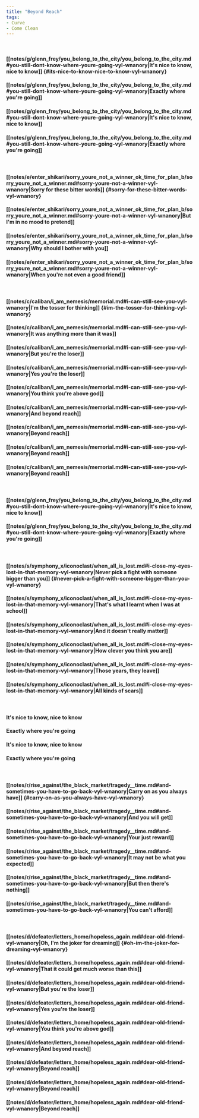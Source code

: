 ```yaml
---
title: "Beyond Reach"
tags:
- Curve
- Come Clean
---
```

&nbsp;
#### [[notes/g/glenn_frey/you_belong_to_the_city/you_belong_to_the_city.md#you-still-dont-know-where-youre-going-vyl-wnanory|It's nice to know, nice to know]] {#its-nice-to-know-nice-to-know-vyl-wnanory}
#### [[notes/g/glenn_frey/you_belong_to_the_city/you_belong_to_the_city.md#you-still-dont-know-where-youre-going-vyl-wnanory|Exactly where you're going]]
#### [[notes/g/glenn_frey/you_belong_to_the_city/you_belong_to_the_city.md#you-still-dont-know-where-youre-going-vyl-wnanory|It's nice to know, nice to know]]
#### [[notes/g/glenn_frey/you_belong_to_the_city/you_belong_to_the_city.md#you-still-dont-know-where-youre-going-vyl-wnanory|Exactly where you're going]]
&nbsp;
#### [[notes/e/enter_shikari/sorry_youre_not_a_winner_ok_time_for_plan_b/sorry_youre_not_a_winner.md#sorry-youre-not-a-winner-vyl-wnanory|Sorry for these bitter words]] {#sorry-for-these-bitter-words-vyl-wnanory}
#### [[notes/e/enter_shikari/sorry_youre_not_a_winner_ok_time_for_plan_b/sorry_youre_not_a_winner.md#sorry-youre-not-a-winner-vyl-wnanory|But I'm in no mood to pretend]]
#### [[notes/e/enter_shikari/sorry_youre_not_a_winner_ok_time_for_plan_b/sorry_youre_not_a_winner.md#sorry-youre-not-a-winner-vyl-wnanory|Why should I bother with you]]
#### [[notes/e/enter_shikari/sorry_youre_not_a_winner_ok_time_for_plan_b/sorry_youre_not_a_winner.md#sorry-youre-not-a-winner-vyl-wnanory|When you're not even a good friend]]
&nbsp;
#### [[notes/c/caliban/i_am_nemesis/memorial.md#i-can-still-see-you-vyl-wnanory|I'm the tosser for thinking]] {#im-the-tosser-for-thinking-vyl-wnanory}
#### [[notes/c/caliban/i_am_nemesis/memorial.md#i-can-still-see-you-vyl-wnanory|It was anything more than it was]]
#### [[notes/c/caliban/i_am_nemesis/memorial.md#i-can-still-see-you-vyl-wnanory|But you're the loser]]
#### [[notes/c/caliban/i_am_nemesis/memorial.md#i-can-still-see-you-vyl-wnanory|Yes you're the loser]]
#### [[notes/c/caliban/i_am_nemesis/memorial.md#i-can-still-see-you-vyl-wnanory|You think you're above god]]
#### [[notes/c/caliban/i_am_nemesis/memorial.md#i-can-still-see-you-vyl-wnanory|And beyond reach]]
#### [[notes/c/caliban/i_am_nemesis/memorial.md#i-can-still-see-you-vyl-wnanory|Beyond reach]]
#### [[notes/c/caliban/i_am_nemesis/memorial.md#i-can-still-see-you-vyl-wnanory|Beyond reach]]
#### [[notes/c/caliban/i_am_nemesis/memorial.md#i-can-still-see-you-vyl-wnanory|Beyond reach]]
&nbsp;
#### [[notes/g/glenn_frey/you_belong_to_the_city/you_belong_to_the_city.md#you-still-dont-know-where-youre-going-vyl-wnanory|It's nice to know, nice to know]]
#### [[notes/g/glenn_frey/you_belong_to_the_city/you_belong_to_the_city.md#you-still-dont-know-where-youre-going-vyl-wnanory|Exactly where you're going]]
&nbsp;
#### [[notes/s/symphony_x/iconoclast/when_all_is_lost.md#i-close-my-eyes-lost-in-that-memory-vyl-wnanory|Never pick a fight with someone bigger than you]] {#never-pick-a-fight-with-someone-bigger-than-you-vyl-wnanory}
#### [[notes/s/symphony_x/iconoclast/when_all_is_lost.md#i-close-my-eyes-lost-in-that-memory-vyl-wnanory|That's what I learnt when I was at school]]
#### [[notes/s/symphony_x/iconoclast/when_all_is_lost.md#i-close-my-eyes-lost-in-that-memory-vyl-wnanory|And it doesn't really matter]]
#### [[notes/s/symphony_x/iconoclast/when_all_is_lost.md#i-close-my-eyes-lost-in-that-memory-vyl-wnanory|How clever you think you are]]
#### [[notes/s/symphony_x/iconoclast/when_all_is_lost.md#i-close-my-eyes-lost-in-that-memory-vyl-wnanory|Those years, they leave]]
#### [[notes/s/symphony_x/iconoclast/when_all_is_lost.md#i-close-my-eyes-lost-in-that-memory-vyl-wnanory|All kinds of scars]]
&nbsp;
#### It's nice to know, nice to know
#### Exactly where you're going
#### It's nice to know, nice to know
#### Exactly where you're going
&nbsp;
#### [[notes/r/rise_against/the_black_market/tragedy__time.md#and-sometimes-you-have-to-go-back-vyl-wnanory|Carry on as you always have]] {#carry-on-as-you-always-have-vyl-wnanory}
#### [[notes/r/rise_against/the_black_market/tragedy__time.md#and-sometimes-you-have-to-go-back-vyl-wnanory|And you will get]]
#### [[notes/r/rise_against/the_black_market/tragedy__time.md#and-sometimes-you-have-to-go-back-vyl-wnanory|Your just reward]]
#### [[notes/r/rise_against/the_black_market/tragedy__time.md#and-sometimes-you-have-to-go-back-vyl-wnanory|It may not be what you expected]]
#### [[notes/r/rise_against/the_black_market/tragedy__time.md#and-sometimes-you-have-to-go-back-vyl-wnanory|But then there's nothing]]
#### [[notes/r/rise_against/the_black_market/tragedy__time.md#and-sometimes-you-have-to-go-back-vyl-wnanory|You can't afford]]
&nbsp;
#### [[notes/d/defeater/letters_home/hopeless_again.md#dear-old-friend-vyl-wnanory|Oh, I'm the joker for dreaming]] {#oh-im-the-joker-for-dreaming-vyl-wnanory}
#### [[notes/d/defeater/letters_home/hopeless_again.md#dear-old-friend-vyl-wnanory|That it could get much worse than this]]
#### [[notes/d/defeater/letters_home/hopeless_again.md#dear-old-friend-vyl-wnanory|But you're the loser]]
#### [[notes/d/defeater/letters_home/hopeless_again.md#dear-old-friend-vyl-wnanory|Yes you're the loser]]
#### [[notes/d/defeater/letters_home/hopeless_again.md#dear-old-friend-vyl-wnanory|You think you're above god]]
#### [[notes/d/defeater/letters_home/hopeless_again.md#dear-old-friend-vyl-wnanory|And beyond reach]]
#### [[notes/d/defeater/letters_home/hopeless_again.md#dear-old-friend-vyl-wnanory|Beyond reach]]
#### [[notes/d/defeater/letters_home/hopeless_again.md#dear-old-friend-vyl-wnanory|Beyond reach]]
#### [[notes/d/defeater/letters_home/hopeless_again.md#dear-old-friend-vyl-wnanory|Beyond reach]]
